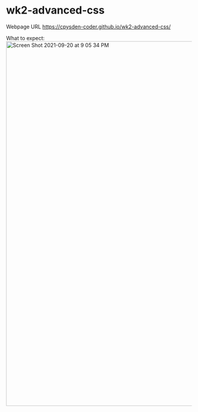 # wk2-advanced-css

Webpage URL https://cpysden-coder.github.io/wk2-advanced-css/ 

What to expect: <img width="987" alt="Screen Shot 2021-09-20 at 9 05 34 PM" src="https://user-images.githubusercontent.com/65201372/134110037-3c45945f-583f-4cde-9865-893d81f1fdbe.png">